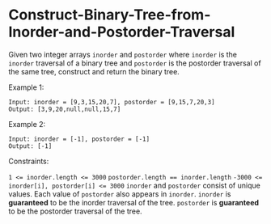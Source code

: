 # Construct-Binary-Tree-from-Inorder-and-Postorder-Traversal

Given two integer arrays `inorder` and `postorder` where `inorder` is the `inorder` traversal of a binary tree and `postorder` is the postorder traversal of the same tree, construct and return the binary tree.

Example 1:
```
Input: inorder = [9,3,15,20,7], postorder = [9,15,7,20,3]
Output: [3,9,20,null,null,15,7]
```
Example 2:
```
Input: inorder = [-1], postorder = [-1]
Output: [-1]
```
Constraints:

`1 <= inorder.length <= 3000`
`postorder.length == inorder.length`
`-3000 <= inorder[i], postorder[i] <= 3000`
`inorder` and `postorder` consist of unique values.
Each value of `postorder` also appears in `inorder`.
`inorder` is **guaranteed** to be the inorder traversal of the tree.
`postorder` is **guaranteed** to be the postorder traversal of the tree.
